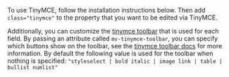 To use TinyMCE, follow the installation instructions below. Then add `class="tinymce"` to the property that you want to be edited via TinyMCE.

Additionally, you can customize the [tinymce toolbar](https://www.tiny.cloud/docs-4x/configure/editor-appearance/#groupingtoolbarcontrols) that is used for each field. By passing an attribute called `mv-tinymce-toolbar`, you can specify which buttons show on the toolbar, see the [tinymce toolbar docs](https://www.tiny.cloud/docs-4x/advanced/editor-control-identifiers/#toolbarcontrols) for more information. By default the following value is used for the toolbar when nothing is specified: `"styleselect | bold italic | image link | table | bullist numlist"`